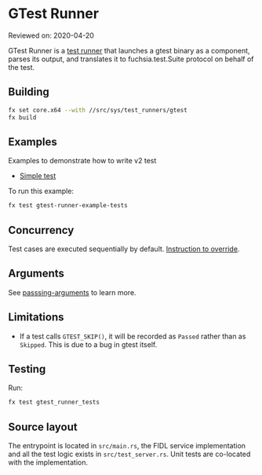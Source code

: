 # GTest Runner

Reviewed on: 2020-04-20

GTest Runner is a [test runner][test-runner] that launches a gtest binary as a
component, parses its output, and translates it to fuchsia.test.Suite protocol
on behalf of the test.

## Building

```bash
fx set core.x64 --with //src/sys/test_runners/gtest
fx build
```

## Examples

Examples to demonstrate how to write v2 test

-   [Simple test](meta/sample_tests.cml)

To run this example:

```bash
fx test gtest-runner-example-tests
```

## Concurrency

Test cases are executed sequentially by default.
[Instruction to override][override-parallel].

## Arguments

See [passsing-arguments](passing-arguments) to learn more.

## Limitations

-   If a test calls `GTEST_SKIP()`, it will be recorded as `Passed` rather than
    as `Skipped`.
    This is due to a bug in gtest itself.

## Testing

Run:

```bash
fx test gtest_runner_tests
```

## Source layout

The entrypoint is located in `src/main.rs`, the FIDL service implementation and
all the test logic exists in `src/test_server.rs`. Unit tests are co-located
with the implementation.

[test-runner]: ../README.md
[override-parallel]: /docs/concepts/testing/v2/test_component.md#running_test_cases_in_parallel
[passing-arguments]: /docs/concepts/testing/v2/test_runner_framework.md#passing_arguments

